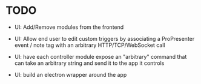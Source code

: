 # TODO

- UI: Add/Remove modules from the frontend

- UI: Allow end user to edit custom triggers by associating a ProPresenter event / note tag with an arbitrary HTTP/TCP/WebSocket call

- UI: have each controller module expose an "arbitrary" command that can take an arbitrary string and send it to the app it controls

- UI: build an electron wrapper around the app
